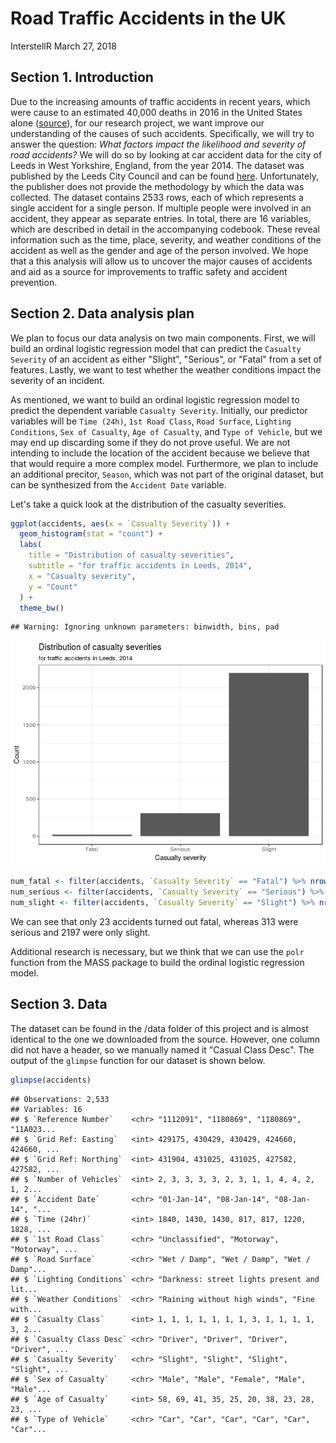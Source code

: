 Road Traffic Accidents in the UK
================
InterstellR
March 27, 2018

Section 1. Introduction
-----------------------

Due to the increasing amounts of traffic accidents in recent years, which were cause to an estimated 40,000 deaths in 2016 in the United States alone ([source](http://fortune.com/2017/02/15/traffic-deadliest-year/)), for our research project, we want improve our understanding of the causes of such accidents. Specifically, we will try to answer the question: *What factors impact the likelihood and severity of road accidents?* We will do so by looking at car accident data for the city of Leeds in West Yorkshire, England, from the year 2014. The dataset was published by the Leeds City Council and can be found [here](https://data.gov.uk/dataset/road-traffic-accidents/resource/fa7bb4b9-e4e5-41fd-a1c8-49103b35a60f). Unfortunately, the publisher does not provide the methodology by which the data was collected. The dataset contains 2533 rows, each of which represents a single accident for a single person. If multiple people were involved in an accident, they appear as separate entries. In total, there are 16 variables, which are described in detail in the accompanying codebook. These reveal information such as the time, place, severity, and weather conditions of the accident as well as the gender and age of the person involved. We hope that a this analysis will allow us to uncover the major causes of accidents and aid as a source for improvements to traffic safety and accident prevention.

Section 2. Data analysis plan
-----------------------------

We plan to focus our data analysis on two main components. First, we will build an ordinal logistic regression model that can predict the `Casualty Severity` of an accident as either "Slight", "Serious", or "Fatal" from a set of features. Lastly, we want to test whether the weather conditions impact the severity of an incident.

As mentioned, we want to build an ordinal logistic regression model to predict the dependent variable `Casualty Severity`. Initially, our predictor variables will be `Time (24h)`, `1st Road Class`, `Road Surface`, `Lighting Conditions`, `Sex of Casualty`, `Age of Casualty`, and `Type of Vehicle`, but we may end up discarding some if they do not prove useful. We are not intending to include the location of the accident because we believe that that would require a more complex model. Furthermore, we plan to include an additional precitor, `Season`, which was not part of the original dataset, but can be synthesized from the `Accident Date` variable.

Let's take a quick look at the distribution of the casualty severities.

``` r
ggplot(accidents, aes(x = `Casualty Severity`)) +
  geom_histogram(stat = "count") +
  labs(
    title = "Distribution of casualty severities",
    subtitle = "for traffic accidents in Leeds, 2014",
    x = "Casualty severity",
    y = "Count"
  ) +
  theme_bw()
```

    ## Warning: Ignoring unknown parameters: binwidth, bins, pad

![](proposal_files/figure-markdown_github/plot-severity-1.png)

``` r
num_fatal <- filter(accidents, `Casualty Severity` == "Fatal") %>% nrow()
num_serious <- filter(accidents, `Casualty Severity` == "Serious") %>% nrow()
num_slight <- filter(accidents, `Casualty Severity` == "Slight") %>% nrow()
```

We can see that only 23 accidents turned out fatal, whereas 313 were serious and 2197 were only slight.

Additional research is necessary, but we think that we can use the `polr` function from the MASS package to build the ordinal logistic regression model.

Section 3. Data
---------------

The dataset can be found in the /data folder of this project and is almost identical to the one we downloaded from the source. However, one column did not have a header, so we manually named it "Casual Class Desc". The output of the `glimpse` function for our dataset is shown below.

``` r
glimpse(accidents)
```

    ## Observations: 2,533
    ## Variables: 16
    ## $ `Reference Number`    <chr> "1112091", "1180869", "1180869", "11A023...
    ## $ `Grid Ref: Easting`   <int> 429175, 430429, 430429, 424660, 424660, ...
    ## $ `Grid Ref: Northing`  <int> 431904, 431025, 431025, 427582, 427582, ...
    ## $ `Number of Vehicles`  <int> 2, 3, 3, 3, 3, 2, 3, 1, 1, 4, 4, 2, 1, 2...
    ## $ `Accident Date`       <chr> "01-Jan-14", "08-Jan-14", "08-Jan-14", "...
    ## $ `Time (24hr)`         <int> 1840, 1430, 1430, 817, 817, 1220, 1828, ...
    ## $ `1st Road Class`      <chr> "Unclassified", "Motorway", "Motorway", ...
    ## $ `Road Surface`        <chr> "Wet / Damp", "Wet / Damp", "Wet / Damp"...
    ## $ `Lighting Conditions` <chr> "Darkness: street lights present and lit...
    ## $ `Weather Conditions`  <chr> "Raining without high winds", "Fine with...
    ## $ `Casualty Class`      <int> 1, 1, 1, 1, 1, 1, 1, 3, 1, 1, 1, 1, 3, 2...
    ## $ `Casualty Class Desc` <chr> "Driver", "Driver", "Driver", "Driver", ...
    ## $ `Casualty Severity`   <chr> "Slight", "Slight", "Slight", "Slight", ...
    ## $ `Sex of Casualty`     <chr> "Male", "Male", "Female", "Male", "Male"...
    ## $ `Age of Casualty`     <int> 58, 69, 41, 35, 25, 20, 38, 23, 28, 23, ...
    ## $ `Type of Vehicle`     <chr> "Car", "Car", "Car", "Car", "Car", "Car"...
